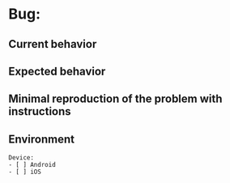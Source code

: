# Bug: <!-- Bug Title -->
 
## Current behavior
<!-- Describe how the issue manifests. -->


## Expected behavior
<!-- Describe what the desired behavior would be. -->


## Minimal reproduction of the problem with instructions
<!-- Please provide the *STEPS TO REPRODUCE*. -->


## Environment

<pre><code>Device:
- [ ] Android
- [ ] iOS
</code></pre>
